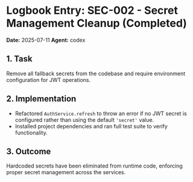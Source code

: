 # Logbook Entry: SEC-002 - Secret Management Cleanup (Completed)

**Date:** 2025-07-11
**Agent:** codex

## 1. Task

Remove all fallback secrets from the codebase and require environment configuration for JWT operations.

## 2. Implementation

- Refactored `AuthService.refresh` to throw an error if no JWT secret is configured rather than using the default `'secret'` value.
- Installed project dependencies and ran full test suite to verify functionality.

## 3. Outcome

Hardcoded secrets have been eliminated from runtime code, enforcing proper secret management across the services.
